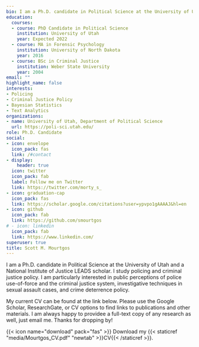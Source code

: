 ```yaml
---
bio: I am a Ph.D. candidate in Political Science at the University of Utah and a National Institute of Justice LEADS scholar. I study policing and criminal justice policy. I am particularly interested in public perceptions of police use-of-force and the criminal justice system, investigative techniques in sexual assault cases, and crime deterrence policy.
education:
  courses:
  - course: PhD Candidate in Political Science
    institution: University of Utah
    year: Expected 2022
  - course: MA in Forensic Psychology
    institution: University of North Dakota
    year: 2016
  - course: BSc in Criminal Justice
    institution: Weber State University
    year: 2004
email: ""
highlight_name: false
interests:
- Policing
- Criminal Justice Policy
- Bayesian Statistics
- Text Analytics
organizations:
- name: University of Utah, Department of Political Science
  url: https://poli-sci.utah.edu/
role: Ph.D. Candidate
social:
- icon: envelope
  icon_pack: fas
  link: /#contact
- display:
    header: true
  icon: twitter
  icon_pack: fab
  label: Follow me on Twitter
  link: https://twitter.com/morty_s_
- icon: graduation-cap
  icon_pack: fas
  link: https://scholar.google.com/citations?user=ypvpo1gAAAAJ&hl=en
- icon: github
  icon_pack: fab
  link: https://github.com/smourtgos
# - icon: linkedin
  icon_pack: fab
  link: https://www.linkedin.com/
superuser: true
title: Scott M. Mourtgos
---
```


I am a Ph.D. candidate in Political Science at the University of Utah and a National Institute of Justice LEADS scholar. I study policing and criminal justice policy. I am particularly interested in public perceptions of police use-of-force and the criminal justice system, investigative techniques in sexual assault cases, and crime deterrence policy. 

My current CV can be found at the link below. Please use the Google Scholar, ResearchGate, or CV options to find links to publications and other materials. I am always happy to providee a full-text copy of any research as well, just email me. Thanks for dropping by!

{{< icon name="download" pack="fas" >}} Download my {{< staticref "media/Mourtgos_CV.pdf" "newtab" >}}CV{{< /staticref >}}.
